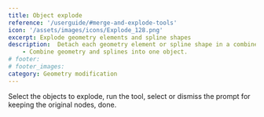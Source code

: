 ```yaml
---
title: Object explode
reference: '/userguide/#merge-and-explode-tools'
icon: '/assets/images/icons/Explode_128.png'
excerpt: Explode geometry elements and spline shapes
description:  Detach each geometry element or spline shape in a combined object, to individual objects with one click.
    - Combine geometry and splines into one object.
# footer:
# footer_images:
category: Geometry modification
---
```


Select the objects to explode, run the tool, select or dismiss the prompt for keeping the original nodes, done.
